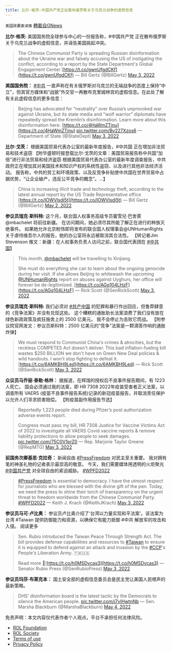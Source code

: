 ```yaml
---
title: 比尔·格茨:中国共产党正在散布俄罗斯关于乌克兰战争的虚假信息
---
```

`美国政要直译推` [轉載自GNews](https://gnews.org/zh-hans/2464159/)

**比尔·格茨:**
美国国务院全球参与中心的一份报告称，#中国共产党 正在散布俄罗斯关于乌克兰战争的虚假信息，并诬告美国挑起冲突。

> The Chinese Communist Party is spreading Russian disinformation about the Ukraine war and falsely accusing the US of instigating the conflict, according to a report by the State Department's Global Engagement Center [https://t.co/gwnUfgdCKf](https://t.co/gwnUfgdCKf)
> — Bill Gertz (@BillGertz) [May 3, 2022](https://twitter.com/BillGertz/status/1521626412477599744?ref_src=twsrc%5Etfw)

**美国国务院：**
[#中共](https://gettr.com/hashtag/%23%E4%B8%AD%E5%85%B1) 一直声称在有关俄罗斯对乌克兰的无端战争的态度上保持“中立”，但其官方媒体和“战狼”外交官一再散布克里姆林宫的虚假信息。在此处了解有关此虚假信息的更多信息：

> Beijing has advocated for “neutrality” over Russia’s unprovoked war against Ukraine, but its state media and "wolf warrior" diplomats have repeatedly spread the Kremlin’s disinformation. Learn more about this disinformation here: [https://t.co/4HaWmZTinu](https://t.co/4HaWmZTinu) [pic.twitter.com/By227Xzos6](https://t.co/By227Xzos6)
> — Department of State (@StateDept) [May 3, 2022](https://twitter.com/StateDept/status/1521308561476919298?ref_src=twsrc%5Etfw)

**比尔·戈茨：**
根据美国贸易代表办公室的最新年度报告，#中共国 正在增加非法贸易和技术盗窃 【附华盛顿时报登载比尔·戈茨的文章：美国贸易报告称中共国“加倍”进行非法贸易和经济盗窃 根据美国贸易代表办公室的最新年度调查报告，中共政府正在增加其对美国技术和知识产权的系统性盗窃、以及进行其他非法经济活动。 报告称，中共的劳工和环境政策、以及反竞争补贴使中共国在世界贸易中占据优势，“让企业破产，违反公平竞争的概念”。…】

> China is increasing illicit trade and technology theft, according to the latest annual report by the US Trade Representative office [https://t.co/IOWVlsdj5t](https://t.co/IOWVlsdj5t)
> — Bill Gertz (@BillGertz) [May 2, 2022](https://twitter.com/BillGertz/status/1521135759410884613?ref_src=twsrc%5Etfw)

**参议员瑞克·斯科特:**
这个月，联合国人权事务高级专员蜜雪兒·巴舍萊@mbachelet 将前往新疆。 在访问期间，她必须尽其所能了解正在进行的种族灭绝事件。 如果她允许北京粉饰即将发布的联合国人权理事会@UNHumanRights 关于虐待维吾尔人的报告，她的办公室将永远被取消其合法性。 【转记者Jim Stevenson 推文：新疆：在人权事务负责人访问之前，联合国代表团在 [#中共国](https://gettr.com/hashtag/%23%E4%B8%AD%E5%85%B1%E5%9B%BD)】

> This month, [@mbachelet](https://twitter.com/mbachelet?ref_src=twsrc%5Etfw) will be travelling to Xinjiang.
> 
> She must do everything she can to learn about the ongoing genocide during her visit. If she allows Beijing to whitewash the upcoming [@UNHumanRights](https://twitter.com/UNHumanRights?ref_src=twsrc%5Etfw) report on abuses against Uyghurs, her office will forever be de-legitimized. [https://t.co/AGq104LHzF](https://t.co/AGq104LHzF)
> — Rick Scott (@SenRickScott) [May 3, 2022](https://twitter.com/SenRickScott/status/1521497675908136963?ref_src=twsrc%5Etfw)

**参议员瑞克·斯科特:**
我们必须对 [#共产中国](https://gettr.com/hashtag/%23%E5%85%B1%E4%BA%A7%E4%B8%AD%E5%9B%BD) 的犯罪和暴行作出回应，但鲁莽肆意的《竞争法案》并没有兑现这些。 这个糟糕的通胀助长法案浪费了我们没有放在绿色新政政策及疯狂施舍上的 2500 亿美元。 我不会停止为击败它而战。 【附参议院官网发文：参议员斯科特：2500 亿美元的“竞争”法案是一颗滴答作响的通胀炸弹】

> We must respond to Communist China's crimes & atrocities, but the reckless COMPETES Act doesn't deliver. This bad inflation-fueling bill wastes $250 BILLION we don't have on Green New Deal policies & wild handouts. I won't stop fighting to defeat it. [https://t.co/6AMKBH9Led](https://t.co/6AMKBH9Led)
> — Rick Scott (@SenRickScott) [May 3, 2022](https://twitter.com/SenRickScott/status/1521522667647647744?ref_src=twsrc%5Etfw)

**众议员马乔丽·泰勒·格林：**
据报道，在辉瑞的授权后不良事件报告期间，有 1223 人死亡。 国会必须通过我的法案，即 HR 7308 2022年疫苗受害者正义法案，以调查所有 VAERS (疫苗不良事件报告系统)记录的新冠疫苗报告，并取消责任保护以允许人们寻求损害赔偿。 【附疫苗副作用报告节选】

> Reportedly 1,223 people died during Pfizer’s post authorization adverse events report. 
> 
> Congress must pass my bill, HR 7308 Justice for Vaccine Victims Act of 2022 to investigate all VAERS Covid vaccine reports & remove liability protections to allow people to seek damages. [pic.twitter.com/75C0V1prZ0](https://t.co/75C0V1prZ0)
> — Rep. Marjorie Taylor Greene (@RepMTG) [May 3, 2022](https://twitter.com/RepMTG/status/1521585591707648001?ref_src=twsrc%5Etfw)

**前国务次卿基思·克拉奇：**
新闻自由 [#PressFreedom](https://gettr.com/hashtag/%23PressFreedom) 对民主至关重要。 我对拥有笔的神圣礼物的记者表示最崇高的敬意。 今天，我们需要媒体用透明的火炬聚光 [#中国共产党](https://gettr.com/hashtag/%23%E4%B8%AD%E5%9B%BD%E5%85%B1%E4%BA%A7%E5%85%9A) 对全球自由的紧迫威胁。 [#WPFD2022](https://gettr.com/hashtag/%23WPFD2022)

> [#PressFreedom](https://twitter.com/hashtag/PressFreedom?src=hash&amp;ref_src=twsrc%5Etfw) is essential to democracy. I have the utmost respect for journalists who are blessed with the divine gift of the pen. Today, we need the press to shine their torch of transparency on the urgent threat to freedom worldwide from the Chinese Communist Party. [#WPFD2022](https://twitter.com/hashtag/WPFD2022?src=hash&amp;ref_src=twsrc%5Etfw)
> — Keith J. Krach (@KeithJKrach) [May 3, 2022](https://twitter.com/KeithJKrach/status/1521561411637420032?ref_src=twsrc%5Etfw)

**参议员马可·卢比奥：**
参议员卢比奥介绍了‘台湾以力量实现和平法案’。该法案为台湾 #Taiwan 提供防御能力和资源，以确保它有能力抵御 #中共 解放军的攻击和入侵。
阅读更多

> Sen. Rubio introduced the Taiwan Peace Through Strength Act. The bill provides defense capabilities and resources to [#Taiwan](https://twitter.com/hashtag/Taiwan?src=hash&amp;ref_src=twsrc%5Etfw) to ensure it is equipped to defend against an attack and invasion by the [#CCP](https://twitter.com/hashtag/CCP?src=hash&amp;ref_src=twsrc%5Etfw)'s People's Liberation Army. 🇹🇼🇺🇸
> 
> Read more 🔽[https://t.co/h0MSDvcas3](https://t.co/h0MSDvcas3)
> — Senator Rubio Press (@SenRubioPress) [May 3, 2022](https://twitter.com/SenRubioPress/status/1521609646783574020?ref_src=twsrc%5Etfw)

**参议员玛莎·布莱克本：**
国土安全部的虚假信息委员会是民主党让美国人民噤声的最新策略。

> DHS’ disinformation board is the latest tactic by the Democrats to silence the American people. [pic.twitter.com/j7yIHwtnNb](https://t.co/j7yIHwtnNb)
> — Sen. Marsha Blackburn (@MarshaBlackburn) [May 4, 2022](https://twitter.com/MarshaBlackburn/status/1521656719897677826?ref_src=twsrc%5Etfw)

免责声明：本文内容仅代表作者个人观点，平台不承担任何法律风险。
  
- [ROL Foundation](https://rolfoundation.org/)
- [ROL Society](https://rolsociety.org/)
- [Terms of use](https://gnews.org/terms-of-use-3/)
- [Privacy Policy](https://gnews.org/privacy-policy/)

